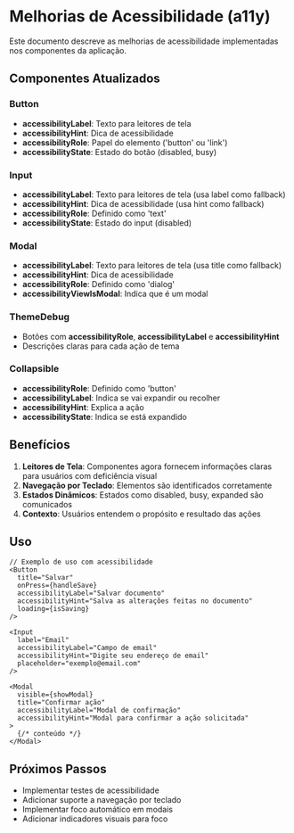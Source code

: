 # Melhorias de Acessibilidade (a11y)

Este documento descreve as melhorias de acessibilidade implementadas nos componentes da aplicação.

## Componentes Atualizados

### Button
- **accessibilityLabel**: Texto para leitores de tela
- **accessibilityHint**: Dica de acessibilidade
- **accessibilityRole**: Papel do elemento ('button' ou 'link')
- **accessibilityState**: Estado do botão (disabled, busy)

### Input
- **accessibilityLabel**: Texto para leitores de tela (usa label como fallback)
- **accessibilityHint**: Dica de acessibilidade (usa hint como fallback)
- **accessibilityRole**: Definido como 'text'
- **accessibilityState**: Estado do input (disabled)

### Modal
- **accessibilityLabel**: Texto para leitores de tela (usa title como fallback)
- **accessibilityHint**: Dica de acessibilidade
- **accessibilityRole**: Definido como 'dialog'
- **accessibilityViewIsModal**: Indica que é um modal

### ThemeDebug
- Botões com **accessibilityRole**, **accessibilityLabel** e **accessibilityHint**
- Descrições claras para cada ação de tema

### Collapsible
- **accessibilityRole**: Definido como 'button'
- **accessibilityLabel**: Indica se vai expandir ou recolher
- **accessibilityHint**: Explica a ação
- **accessibilityState**: Indica se está expandido

## Benefícios

1. **Leitores de Tela**: Componentes agora fornecem informações claras para usuários com deficiência visual
2. **Navegação por Teclado**: Elementos são identificados corretamente
3. **Estados Dinâmicos**: Estados como disabled, busy, expanded são comunicados
4. **Contexto**: Usuários entendem o propósito e resultado das ações

## Uso

```tsx
// Exemplo de uso com acessibilidade
<Button
  title="Salvar"
  onPress={handleSave}
  accessibilityLabel="Salvar documento"
  accessibilityHint="Salva as alterações feitas no documento"
  loading={isSaving}
/>

<Input
  label="Email"
  accessibilityLabel="Campo de email"
  accessibilityHint="Digite seu endereço de email"
  placeholder="exemplo@email.com"
/>

<Modal
  visible={showModal}
  title="Confirmar ação"
  accessibilityLabel="Modal de confirmação"
  accessibilityHint="Modal para confirmar a ação solicitada"
>
  {/* conteúdo */}
</Modal>
```

## Próximos Passos

- Implementar testes de acessibilidade
- Adicionar suporte a navegação por teclado
- Implementar foco automático em modais
- Adicionar indicadores visuais para foco